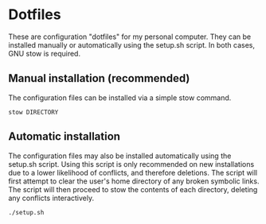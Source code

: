 # Dotfiles

These are configuration "dotfiles" for my personal computer. They can be installed manually or automatically using the setup.sh script. In both cases, GNU stow is required.

## Manual installation (recommended)

The configuration files can be installed via a simple stow command.

    stow DIRECTORY
    
## Automatic installation

The configuration files may also be installed automatically using the setup.sh script. Using this script is only recommended on new installations due to a lower likelihood of conflicts, and therefore deletions. The script will first attempt to clear the user's home directory of any broken symbolic links. The script will then proceed to stow the contents of each directory, deleting any conflicts interactively.

    ./setup.sh
